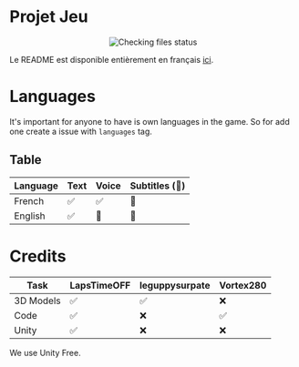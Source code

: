 # Projet Jeu

<p align="center">
  <img alt="Checking files status" src="https://github.com/LapsTimeOFF/projetjeu/actions/workflows/file-present.yml/badge.svg">
</p>

Le README est disponible entièrement en français [ici](docs/README-FR.md).

# Languages
  
  It's important for anyone to have is own languages in the game. So for add one create a issue with ``languages`` tag.
  ## Table

  | Language | Text               | Voice              | Subtitles (:construction:) |
  | -------- | ------------------ | ------------------ | -------------------------- |
  |  French  | :white_check_mark: | :white_check_mark: | :construction:             |
  |  English | :white_check_mark: | :construction:     | :construction:             |

# Credits  
  
  | Task        | LapsTimeOFF        | leguppysurpate     | Vortex280           |
  | ----------- | ------------------ | ------------------ | ------------------- |
  |  3D Models  | :white_check_mark: | :white_check_mark: | :x:                 |
  |  Code       | :white_check_mark: | :x:                | :white_check_mark:  |
  |  Unity      | :white_check_mark: | :x:                | :x:                 |

  We use Unity Free.